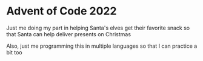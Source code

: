 # Advent of Code 2022

Just me doing my part in helping Santa's elves get their favorite snack so that Santa can help deliver presents on Christmas

Also, just me programming this in multiple languages so that I can practice a bit too
